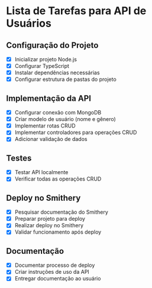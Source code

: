 # Lista de Tarefas para API de Usuários

## Configuração do Projeto
- [x] Inicializar projeto Node.js
- [x] Configurar TypeScript
- [x] Instalar dependências necessárias
- [x] Configurar estrutura de pastas do projeto

## Implementação da API
- [x] Configurar conexão com MongoDB
- [x] Criar modelo de usuário (nome e gênero)
- [x] Implementar rotas CRUD
- [x] Implementar controladores para operações CRUD
- [x] Adicionar validação de dados

## Testes
- [x] Testar API localmente
- [x] Verificar todas as operações CRUD

## Deploy no Smithery
- [x] Pesquisar documentação do Smithery
- [x] Preparar projeto para deploy
- [x] Realizar deploy no Smithery
- [x] Validar funcionamento após deploy

## Documentação
- [x] Documentar processo de deploy
- [x] Criar instruções de uso da API
- [x] Entregar documentação ao usuário
